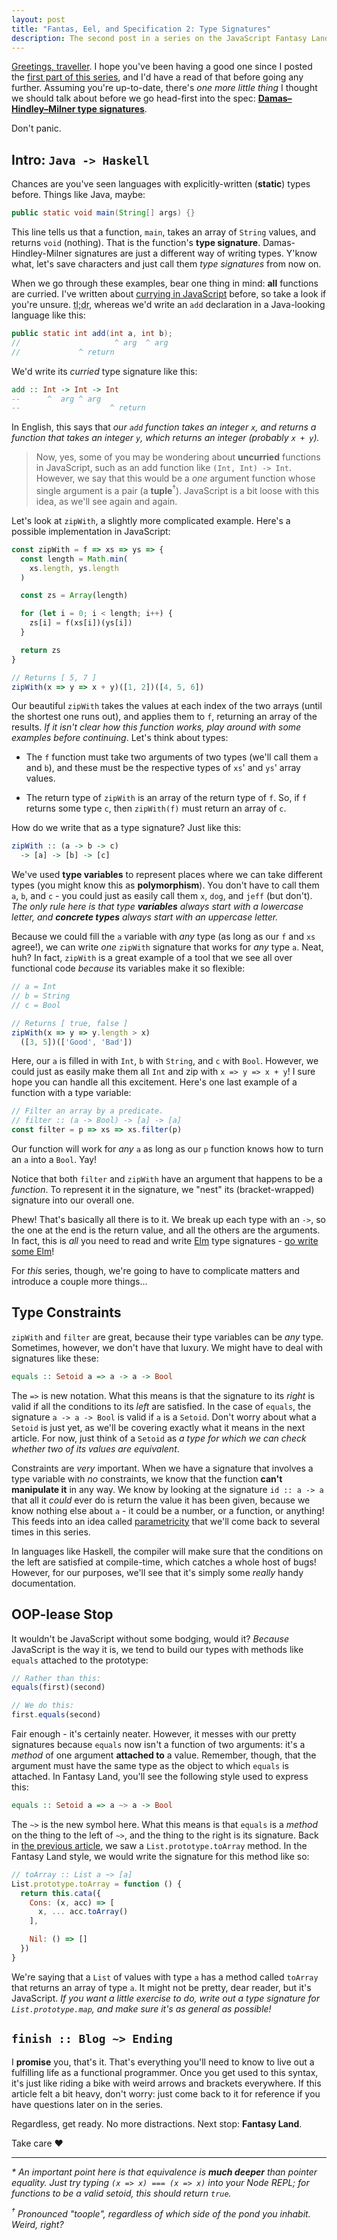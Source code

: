 ```yaml
---
layout: post
title: "Fantas, Eel, and Specification 2: Type Signatures"
description: The second post in a series on the JavaScript Fantasy Land specification.
---
```


[Greetings, traveller](https://en.wikiquote.org/wiki/Garth_Marenghi's_Darkplace#Once_Upon_A_Beginning_.5B1.1.5D). I hope you've been having a good one since I posted the [first part of this series](/2017/03/03/fantas-eel-and-specification/), and I'd have a read of that before going any further. Assuming you're up-to-date, there's _one more little thing_ I thought we should talk about before we go head-first into the spec: [**Damas–Hindley–Milner type signatures**](https://en.wikipedia.org/wiki/Hindley%E2%80%93Milner_type_system).

Don't panic.

## Intro: `Java -> Haskell`

Chances are you've seen languages with explicitly-written (**static**) types before. Things like Java, maybe:

```java
public static void main(String[] args) {}
```

This line tells us that a function, `main`, takes an array of `String` values, and returns `void` (nothing). That is the function's **type signature**. Damas-Hindley-Milner signatures are just a different way of writing types. Y'know what, let's save characters and just call them _type signatures_ from now on.

When we go through these examples, bear one thing in mind: **all** functions are curried. I've written about [currying in JavaScript](/2016/11/12/curry-on-wayward-son/) before, so take a look if you're unsure. <abbr title="too long; didn't read">tl;dr</abbr>, whereas we'd write an `add` declaration in a Java-looking language like this:

```java
public static int add(int a, int b);
//                     ^ arg  ^ arg
//             ^ return
```

We'd write its _curried_ type signature like this:

```haskell
add :: Int -> Int -> Int
--      ^  arg ^ arg
--                    ^ return
```

In English, this says that _our `add` function takes an integer `x`, and returns a function that takes an integer `y`, which returns an integer (probably `x + y`)._

> Now, yes, some of you may be wondering about **uncurried** functions in JavaScript, such as an add function like `(Int, Int) -> Int`. However, we say that this would be a _one_ argument function whose single argument is a pair (a **tuple**<sup>†</sup>). JavaScript is a bit loose with this idea, as we'll see again and again.

Let's look at `zipWith`, a slightly more complicated example. Here's a possible implementation in JavaScript:

```javascript
const zipWith = f => xs => ys => {
  const length = Math.min(
    xs.length, ys.length
  )

  const zs = Array(length)

  for (let i = 0; i < length; i++) {
    zs[i] = f(xs[i])(ys[i])
  }

  return zs
}

// Returns [ 5, 7 ]
zipWith(x => y => x + y)([1, 2])([4, 5, 6])
```

Our beautiful `zipWith` takes the values at each index of the two arrays (until the shortest one runs out), and applies them to `f`, returning an array of the results. _If it isn't clear how this function works, play around with some examples before continuing_. Let's think about types:

- The `f` function must take two arguments of two types (we'll call them `a` and `b`), and these must be the respective types of `xs`' and `ys`' array values.

- The return type of `zipWith` is an array of the return type of `f`. So, if `f` returns some type `c`, then `zipWith(f)` must return an array of `c`.

How do we write that as a type signature? Just like this:

```haskell
zipWith :: (a -> b -> c)
  -> [a] -> [b] -> [c]
```

We've used **type variables** to represent places where we can take different types (you might know this as **polymorphism**). You don't have to call them `a`, `b`, and `c` - you could just as easily call them `x`, `dog`, and `jeff` (but don't). _The only rule here is that type **variables** always start with a lowercase letter, and **concrete types** always start with an uppercase letter._

Because we could fill the `a` variable with _any_ type (as long as our `f` and `xs` agree!), we can write _one_ `zipWith` signature that works for _any_ type `a`. Neat, huh? In fact, `zipWith` is a great example of a tool that we see all over functional code _because_ its variables make it so flexible:

```javascript
// a = Int
// b = String
// c = Bool

// Returns [ true, false ]
zipWith(x => y => y.length > x)
  ([3, 5])(['Good', 'Bad'])
```

Here, our `a` is filled in with `Int`, `b` with `String`, and `c` with `Bool`. However, we could just as easily make them all `Int` and zip with `x => y => x + y`! I sure hope you can handle all this excitement. Here's one last example of a function with a type variable:

```javascript
// Filter an array by a predicate.
// filter :: (a -> Bool) -> [a] -> [a]
const filter = p => xs => xs.filter(p)
```

Our function will work for _any_ `a` as long as our `p` function knows how to turn an `a` into a `Bool`. Yay!

Notice that both `filter` and `zipWith` have an argument that happens to be a _function_. To represent it in the signature, we "nest" its (bracket-wrapped) signature into our overall one.

Phew! That's basically all there is to it. We break up each type with an `->`, so the one at the end is the return value, and all the others are the arguments. In fact, this is _all_ you need to read and write [Elm](http://elm-lang.org/) type signatures - [go write some Elm](/2016/12/11/the-orrery/)!

For _this_ series, though, we're going to have to complicate matters and introduce a couple more things...

## Type Constraints

`zipWith` and `filter` are great, because their type variables can be _any_ type. Sometimes, however, we don't have that luxury. We might have to deal with signatures like these:

```haskell
equals :: Setoid a => a -> a -> Bool
```

The `=>` is new notation. What this means is that the signature to its _right_ is valid if all the conditions to its _left_ are satisfied. In the case of `equals`, the signature `a -> a -> Bool` is valid if `a` is a `Setoid`. Don't worry about what a `Setoid` is just yet, as we'll be covering exactly what it means in the next article. For now, just think of a `Setoid` as _a type for which we can check whether two of its values are equivalent_.

Constraints are _very_ important. When we have a signature that involves a type variable with _no_ constraints, we know that the function **can't manipulate it** in any way. We know by looking at the signature `id :: a -> a` that all it _could_ ever do is return the value it has been given, because we know nothing else about `a` - it could be a number, or a function, or anything! This feeds into an idea called [parametricity](https://en.wikipedia.org/wiki/Parametric_polymorphism) that we'll come back to several times in this series.

In languages like Haskell, the compiler will make sure that the conditions on the left are satisfied at compile-time, which catches a whole host of bugs! However, for our purposes, we'll see that it's simply some _really_ handy documentation.

## OOP-lease Stop

It wouldn't be JavaScript without some bodging, would it? _Because_ JavaScript is the way it is, we tend to build our types with methods like `equals` attached to the prototype:

```javascript
// Rather than this:
equals(first)(second)

// We do this:
first.equals(second)
```

Fair enough - it's certainly neater. However, it messes with our pretty signatures because `equals` now isn't a function of two arguments: it's a _method_ of one argument **attached to** a value. Remember, though, that the argument must have the same type as the object to which `equals` is attached. In Fantasy Land, you'll see the following style used to express this:

```haskell
equals :: Setoid a => a ~> a -> Bool
```

The `~>` is the new symbol here. What this means is that `equals` is a _method_ on the thing to the left of `~>`, and the thing to the right is its signature. Back in [the previous article](/2017/03/03/fantas-eel-and-specification/), we saw a `List.prototype.toArray` method. In the Fantasy Land style, we would write the signature for this method like so:

```javascript
// toArray :: List a ~> [a]
List.prototype.toArray = function () {
  return this.cata({
    Cons: (x, acc) => [
      x, ... acc.toArray()
    ],

    Nil: () => []
  })
}
```

We're saying that a `List` of values with type `a` has a method called `toArray` that returns an array of type `a`. It might not be pretty, dear reader, but it's JavaScript. _If you want a little exercise to do, write out a type signature for `List.prototype.map`, and make sure it's as general as possible!_

## `finish :: Blog ~> Ending`

I **promise** you, that's it. That's everything you'll need to know to live out a fulfilling life as a functional programmer. Once you get used to this syntax, it's just like riding a bike with weird arrows and brackets everywhere. If this article felt a bit heavy, don't worry: just come back to it for reference if you have questions later on in the series.

Regardless, get ready. No more distractions. Next stop: **Fantasy Land**.

Take care &hearts;

---

_* An important point here is that equivalence is **much deeper** than pointer equality. Just try typing `(x => x) === (x => x)` into your Node REPL; for functions to be a valid setoid, this should return `true`._

_<sup>†</sup> Pronounced "toople", regardless of which side of the pond you inhabit. Weird, right?_
